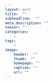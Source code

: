 ```yaml
---
layout: post
title:  ""
subheadline:  ""
meta_description: ""
teaser: ""
categories:
    - 
tags:
    - 
image:
    header:  ""
    thumb:  ""
    homepage: ""
    caption: ""
    url: ""
---
```





 [1]: #
 [2]: #
 [3]: #
 [4]: #
 [5]: #
 [6]: #
 [7]: #
 [8]: #
 [9]: #
 [10]: #